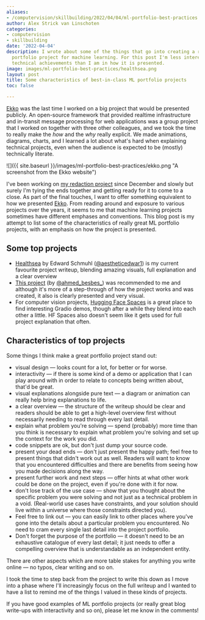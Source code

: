 ```yaml
---
aliases:
- /computervision/skillbuilding/2022/04/04/ml-portfolio-best-practices
author: Alex Strick van Linschoten
categories:
- computervision
- skillbuilding
date: '2022-04-04'
description: I wrote about some of the things that go into creating a really great
  portfolio project for machine learning. For this post I'm less interested in the
  technical achievements than I am in how it is presented.
image: images/ml-portfolio-best-practices/healthsea.png
layout: post
title: Some characteristics of best-in-class ML portfolio projects
toc: false

---
```


[Ekko](https://ekko-realtime.com) was the last time I worked on a big project that would be presented publicly. An open-source framework that provided realtime infrastructure and
in-transit message processing for web applications was a group project that I worked on together with three other colleagues, and we took the time to really make the *how* and the *why* really explicit. We made animations, diagrams, charts, and I learned a lot about what's hard when explaining technical projects, even when the audience is expected to be (mostly) technically literate.

![]({{ site.baseurl }}/images/ml-portfolio-best-practices/ekko.png "A screenshot from the Ekko website")

I've been working on [my redaction project](https://mlops.systems/categories/#redactionmodel) since December and slowly but surely I'm tying the ends together and getting ready for it to come to a close. As part of the final touches, I want to offer something equivalent to how we presented [Ekko](https://ekko-realtime.com). From reading around and exposure to various projects over the years, it seems to me that machine learning projects sometimes have different emphases and conventions. This blog post is my attempt to list some of the characteristics of really great ML portfolio projects, with an emphasis on how the project is presented.

## Some top projects

- [Healthsea](https://explosion.ai/blog/healthsea) by Edward Schmuhl ([@aestheticedwar1](https://twitter.com/aestheticedwar1)) is my current favourite project writeup, blending amazing visuals, full explanation and a clear overview
- [This project](https://www.ahmedbesbes.com/blog/end-to-end-machine-learning) (by [@ahmed_besbes_](https://twitter.com/ahmed_besbes_)) was recommended to me and although it's more of a step-through of how the project works and was created, it also is clearly presented and very visual.
- For computer vision projects, [Hugging Face Spaces](https://huggingface.co/spaces) is a great place to find interesting Gradio demos, though after a while they blend into each other a little. HF Spaces also doesn't seem like it gets used for full project explanation that often.

## Characteristics of top projects

Some things I think make a great portfolio project stand out:

- visual design — looks count for a lot, for better or for worse.
- interactivity — if there is some kind of a demo or application that I can play around with in order to relate to concepts being written about, that'd be great.
- visual explanations alongside pure text — a diagram or animation can really help bring explanations to life.
- a clear overview — the structure of the writeup should be clear and readers should be able to get a high-level overview first without necessarily needing to read through every last detail.
- explain what problem you're solving — spend (probably) more time than you think is necessary to explain what problem you're solving and set up the context for the work you did.
- code snippets are ok, but don't just dump your source code.
- present your dead ends — don't just present the happy path; feel free to present things that didn't work out as well. Readers will want to know that you encountered difficulties and there are benefits from seeing how you made decisions along the way.
- present further work and next steps — offer hints at what other work could be done on the project, even if you're done with it for now.
- don't lose track of the use case — show that you thought about the specific problem you were solving and not just as a technical problem in a void. (Real-world use cases have constraints, and your solution should live within a universe where those constraints directed you).
- Feel free to link out — you can easily link to other places where you've gone into the details about a particular problem you encountered. No need to cram every single last detail into the project portfolio.
- Don't forget the purpose of the portfolio — it doesn't need to be an exhaustive catalogue of every last detail; it just needs to offer a compelling overview that is understandable as an independent entity.

There are other aspects which are more table stakes for anything you write online — no typos, clear writing and so on.

I took the time to step back from the project to write this down as I move into a phase where I'll increasingly focus on the full writeup and I wanted to have a list to remind me of the things I valued in these kinds of projects.

If you have good examples of ML portfolio projects (or really great blog write-ups with interactivity and so on), please let me know in the comments!